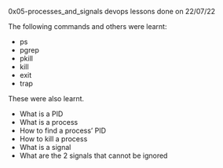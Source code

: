 0x05-processes_and_signals devops lessons done on 22/07/22

The following commands and others were learnt:
<ul>
<li>ps</li>
<li>pgrep</li>
<li>pkill</li>
<li>kill</li>
<li>exit</li>
<li>trap</li>
</ul>

These were also learnt.
<ul>
<li>What is a PID</li>
<li>What is a process</li>
<li>How to find a process’ PID</li>
<li>How to kill a process</li>
<li>What is a signal</li>
<li>What are the 2 signals that cannot be ignored</li>
